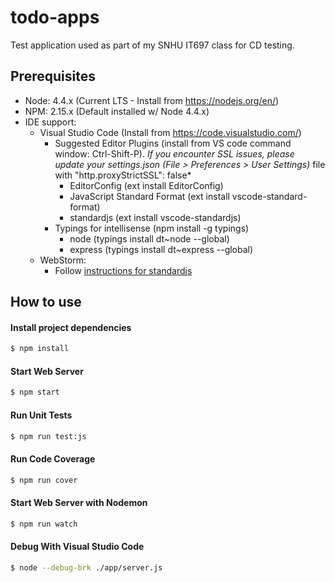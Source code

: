 # todo-apps

Test application used as part of my SNHU IT697 class for CD testing. 

## Prerequisites
- Node: 4.4.x (Current LTS - Install from https://nodejs.org/en/) 
- NPM: 2.15.x (Default installed w/ Node 4.4.x)
- IDE support: 
  - Visual Studio Code (Install from https://code.visualstudio.com/)
    - Suggested Editor Plugins (install from VS code command window: Ctrl-Shift-P). 
      *If you encounter SSL issues, please update your settings.json (File > Preferences > User Settings)*
      file with "http.proxyStrictSSL": false*
      - EditorConfig (ext install EditorConfig)
      - JavaScript Standard Format (ext install vscode-standard-format)
      - standardjs (ext install vscode-standardjs)
    - Typings for intellisense (npm install -g typings)
      - node (typings install dt~node --global)
      - express (typings install dt~express --global)
  - WebStorm:
    - Follow [instructions for standardjs](https://github.com/feross/standard/blob/master/docs/webstorm.md)


## How to use

#### Install project dependencies
```sh
$ npm install
```

#### Start Web Server
```sh
$ npm start
```

#### Run Unit Tests
```sh
$ npm run test:js
```

#### Run Code Coverage
```sh
$ npm run cover
```
#### Start Web Server with Nodemon
```sh
$ npm run watch
```
#### Debug With Visual Studio Code
```sh
$ node --debug-brk ./app/server.js
```
